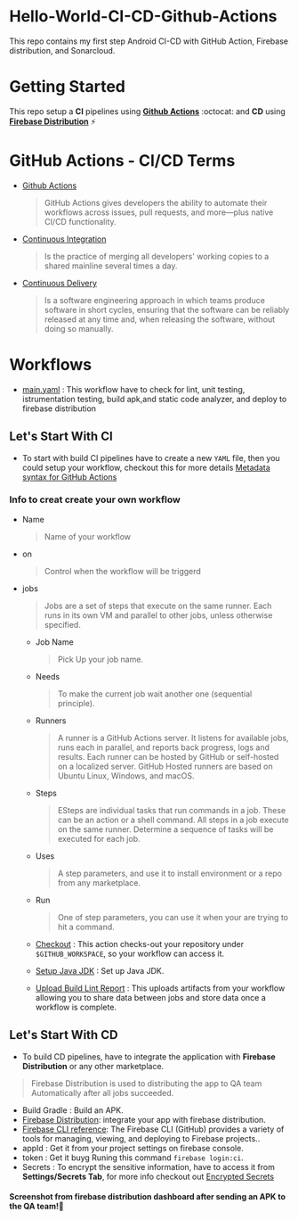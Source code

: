 # Hello-World-CI-CD-Github-Actions
This repo contains my first step Android CI-CD with GitHub Action, Firebase distribution, and Sonarcloud.

# Getting Started 

This repo setup a **CI** pipelines using [**Github Actions**](https://github.com/features/actions) :octocat: and **CD** using [**Firebase Distribution**](https://firebase.google.com/docs/app-distribution) ⚡

# GitHub Actions - CI/CD Terms

  * [Github Actions](https://resources.github.com/downloads/What-is-GitHub.Actions_.Benefits-and-examples.pdf)

    > GitHub Actions gives developers the ability to automate their workflows across issues, pull requests, and more—plus native CI/CD functionality.

  * [Continuous Integration](https://en.wikipedia.org/wiki/Continuous_integration)

    > Is the practice of merging all developers' working copies to a shared mainline several times a day.

 * [Continuous Delivery](https://en.wikipedia.org/wiki/Continuous_delivery)

    > Is a software engineering approach in which teams produce software in short cycles, 
    > ensuring that the software can be reliably released at any time and, when releasing the software, without doing so manually.


# Workflows 

  * [main.yaml](https://github.com/karimelbahi/Hello-World-CI-CD-Github-Actions/blob/main/.github/workflows/main.yml) : This workflow have to check for lint, unit testing, istrumentation testing, build apk,and static code analyzer, and deploy to firebase distribution

## Let's Start With CI

  * To start with build CI pipelines have to create a new `YAML` file, then you could setup your workflow, checkout this for more details [Metadata syntax for GitHub Actions](https://docs.github.com/en/actions/creating-actions/metadata-syntax-for-github-actions)
 
### Info to creat create your own workflow
   * Name

      > Name of your workflow 

   * on 

     > Control when the workflow will be triggerd

   * jobs
   
     > Jobs are a set of steps that execute on the same runner. Each runs in its own VM and parallel to other jobs, unless otherwise specified.

        * Job Name
   
            > Pick Up your job name.

        * Needs
   
            > To make the current job wait another one (sequential principle).

        * Runners
   
            > A runner is a GitHub Actions server. It listens for available jobs, runs each in parallel, and reports back progress, logs and
             results. Each runner can be hosted by GitHub or self-hosted on a localized server. GitHub Hosted runners are based on Ubuntu Linux,
             Windows, and macOS.

        * Steps
   
            > ESteps are individual tasks that run commands in a job. These can be an action or a shell command. All steps in a job execute on the same runner.
            > Determine a sequence of tasks will be executed for each job.
        
        * Uses
   
            > A step parameters, and use it to install environment or a repo from any marketplace.

        * Run

            > One of step parameters, you can use it when your are trying to hit a command.
         
      * [Checkout](https://github.com/marketplace/actions/checkout) : This action checks-out your repository under `$GITHUB_WORKSPACE`, so your workflow can access it.
      * [Setup Java JDK](https://github.com/marketplace/actions/setup-java-jdk) : Set up Java JDK.
      * [Upload Build Lint Report](https://github.com/marketplace/actions/upload-a-build-artifact) : This uploads artifacts from your workflow allowing you to share data between jobs and store data once a workflow is complete.

## Let's Start With CD

   * To build CD pipelines, have to integrate the application with **Firebase Distribution** or any other marketplace.

   > Firebase Distribution is used to distributing the app to QA team Automatically after all jobs succeeded. 

   * Build Gradle : Build an APK.
   * [Firebase Distribution](https://firebase.google.com/docs/app-distribution): integrate your app with firebase distribution.
   * [Firebase CLI reference](https://firebase.google.com/docs/cli): The Firebase CLI (GitHub) provides a variety of tools for managing, viewing, and deploying to Firebase projects..
   * appId : Get it from your project settings on firebase console.
   * token : Get it buyg Runing this command `firebase login:ci`.
   * Secrets : To encrypt the sensitive information, have to access it from **Settings/Secrets Tab**, for more info checkout out [Encrypted Secrets](https://docs.github.com/en/actions/security-guides/encrypted-secrets)

   #### Screenshot from firebase distribution dashboard after sending an APK to the QA team!:rocket:	
